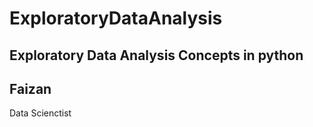 # ExploratoryDataAnalysis

Exploratory Data Analysis Concepts in python
--
Faizan
---
Data Scienctist
